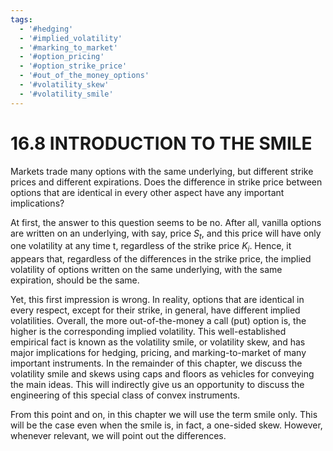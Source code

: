 ```yaml
---
tags:
  - '#hedging'
  - '#implied_volatility'
  - '#marking_to_market'
  - '#option_pricing'
  - '#option_strike_price'
  - '#out_of_the_money_options'
  - '#volatility_skew'
  - '#volatility_smile'
---
```

# 16.8 INTRODUCTION TO THE SMILE  

Markets trade many options with the same underlying, but different strike prices and different expirations. Does the difference in strike price between options that are identical in every other aspect have any important implications?  

At first, the answer to this question seems to be no. After all, vanilla options are written on an underlying, with say, price $S_{t},$ and this price will have only one volatility at any time t, regardless of the strike price $K_{i}.$ Hence, it appears that, regardless of the differences in the strike price, the implied volatility of options written on the same underlying, with the same expiration, should be the same.  

Yet, this first impression is wrong. In reality, options that are identical in every respect, except for their strike, in general, have different implied volatilities. Overall, the more out-of-the-money a call (put) option is, the higher is the corresponding implied volatility. This well-established empirical fact is known as the volatility smile, or volatility skew, and has major implications for hedging, pricing, and marking-to-market of many important instruments. In the remainder of this chapter, we discuss the volatility smile and skews using caps and floors as vehicles for conveying the main ideas. This will indirectly give us an opportunity to discuss the engineering of this special class of convex instruments.  

From this point and on, in this chapter we will use the term smile only. This will be the case even when the smile is, in fact, a one-sided skew. However, whenever relevant, we will point out the differences.  
